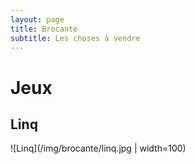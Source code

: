 ```yaml
---
layout: page
title: Brocante
subtitle: Les choses à vendre
---
```


# Jeux

## Linq
![Linq](/img/brocante/linq.jpg | width=100)